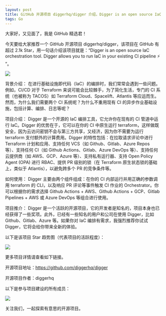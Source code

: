 ```yaml
---
layout: post
title: GitHub 开源项目 diggerhq/digger 介绍，Digger is an open source IaC orchestration tool. Digger allows you to run IaC in your existing CI pipeline ⚡️  
tags: Go
---
```


大家好，又见面了，我是 GitHub 精选君！

今天要给大家推荐一个 GitHub 开源项目 diggerhq/digger，该项目在 GitHub 有超过 2.1k Star，用一句话介绍该项目就是：“Digger is an open source IaC orchestration tool. Digger allows you to run IaC in your existing CI pipeline ⚡️  ”。


![](https://github.com/diggerhq/digger/assets/1280498/7fb44db3-38ca-4021-8714-87a2f1a14982)





背景介绍：
在进行基础设施即代码（IaC）的编排时，我们常常会遇到一些问题。例如，CI/CD 对于 Terraform 来说可能会比较棘手，为了简化生活，专门的 CI 系统（也被称为 TACOS）如 Terraform Cloud、Spacelift、Atlantis 等应运而生。然而，为什么我们需要两个 CI 系统呢？为什么不重用现有 CI 的异步作业基础设施，包括计算、编排、日志等呢？

项目介绍：
Digger 是一个开源的 IaC 编排工具，它允许你在现有的 CI 管道中运行 IaC。Digger 的优势在于，它可以在你的 CI 中原生运行 terraform，这样做既安全，因为云访问密钥不会与第三方共享，又经济，因为你不需要为运行 terraform 支付额外的计算费用。Digger 的特性包括：在拉取请求评论中进行 Terraform 计划和应用、支持任何 VCS（如 Github、Gitlab、Azure Repos 等）、支持任何 CI（如 Github Actions、Gitlab、Azure DevOps 等）、支持任何云提供商（如 AWS、GCP、Azure 等）、支持私有运行器、支持 Open Policy Agent (OPA) 进行 RBAC、提供 PR 级别的锁（在 Terraform 原生状态锁的基础上，类似于 Atlantis），以避免跨多个 PR 的竞争条件等。

如何使用：
Digger 主要由两个组件组成：在你的 CI 内部运行并用正确的参数调用 terraform 的 CLI，以及响应 PR 评论等事件触发 CI 作业的 Orchestrator。你可以根据你的需求选择 Github Actions + AWS、Github Actions + GCP、Gitlab Pipelines + AWS 或 Azure DevOps 等组合进行使用。

项目推介：
Digger 是一个活跃的开源项目，它的开发者是知名的，项目本身也已经获得了一些奖项。此外，已经有一些知名的用户和公司在使用 Digger，比如 Github、Gitlab、Azure 等。如果你对 IaC 编排有需求，我强烈推荐你试试 Digger，它将会给你带来全新的体验。





以下是该项目 Star 趋势图（代表项目的活跃程度）：

![](https://api.star-history.com/svg?repos=diggerhq/digger&type=Timeline)

更多项目详情请查看如下链接。

开源项目地址：https://github.com/diggerhq/digger 

开源项目作者：diggerhq

以下是参与项目建设的所有成员：

![](https://contrib.rocks/image?repo=diggerhq/digger)

关注我们，一起探索有意思的开源项目。

